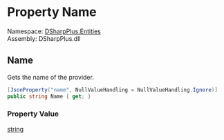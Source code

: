 # Property Name

Namespace: [DSharpPlus.Entities](DSharpPlus.Entities.md)  
Assembly: DSharpPlus.dll

## <a id="DSharpPlus_Entities_DiscordEmbedProvider_Name"></a>Name

Gets the name of the provider.

```csharp
[JsonProperty("name", NullValueHandling = NullValueHandling.Ignore)]
public string Name { get; }
```

### Property Value

[string](https://learn.microsoft.com/dotnet/api/system.string)

